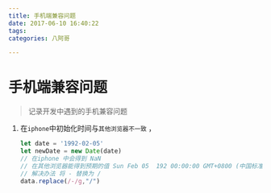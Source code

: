 ```yaml
---
title: 手机端兼容问题
date: 2017-06-10 16:40:22
tags:
categories: 八阿哥

---
```


# 手机端兼容问题

> 记录开发中遇到的手机兼容问题

1. 在`iphone`中初始化时间与`其他浏览器不一致` ，

   ```javascript
   let date = '1992-02-05'
   let newDate = new Date(date)
   // 在iphone 中会得到 NaN
   // 在其他浏览器能得到预期的值 Sun Feb 05  192 00:00:00 GMT+0800 (中国标准时间)
   // 解决办法 将 - 替换为 /
   data.replace(/-/g,"/")
   ```

   ​

